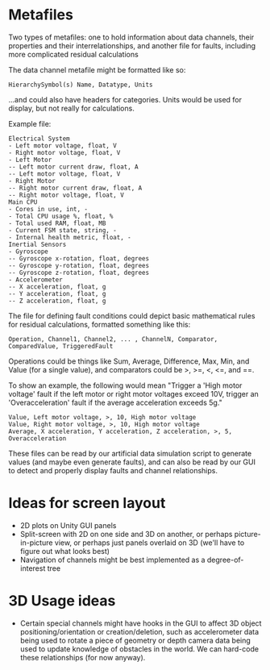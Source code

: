 # Metafiles

Two types of metafiles: one to hold information about data channels, their properties and their interrelationships, and another file for faults, including more complicated residual calculations

The data channel metafile might be formatted like so:

    HierarchySymbol(s) Name, Datatype, Units

...and could also have headers for categories. Units would be used for display, but not really for calculations.

Example file:

    Electrical System
    - Left motor voltage, float, V
    - Right motor voltage, float, V
    - Left Motor
    -- Left motor current draw, float, A
    -- Left motor voltage, float, V
    - Right Motor
    -- Right motor current draw, float, A
    -- Right motor voltage, float, V
    Main CPU
    - Cores in use, int, -
    - Total CPU usage %, float, %
    - Total used RAM, float, MB
    - Current FSM state, string, -
    - Internal health metric, float, -
    Inertial Sensors
    - Gyroscope
    -- Gyroscope x-rotation, float, degrees
    -- Gyroscope y-rotation, float, degrees
    -- Gyroscope z-rotation, float, degrees
    - Accelerometer
    -- X acceleration, float, g
    -- Y acceleration, float, g
    -- Z acceleration, float, g

The file for defining fault conditions could depict basic mathematical rules for residual calculations, formatted something like this:

    Operation, Channel1, Channel2, ... , ChannelN, Comparator, ComparedValue, TriggeredFault

Operations could be things like Sum, Average, Difference, Max, Min, and Value (for a single value), and comparators could be >, >=, <, <=, and ==.

To show an example, the following would mean "Trigger a 'High motor voltage' fault if the left motor or right motor voltages exceed 10V, trigger an 'Overacceleration' fault if the average acceleration exceeds 5g."

    Value, Left motor voltage, >, 10, High motor voltage
    Value, Right motor voltage, >, 10, High motor voltage
    Average, X acceleration, Y acceleration, Z acceleration, >, 5, Overacceleration

These files can be read by our artificial data simulation script to generate values (and maybe even generate faults), and can also be read by our GUI to detect and properly display faults and channel relationships.

# Ideas for screen layout

- 2D plots on Unity GUI panels
- Split-screen with 2D on one side and 3D on another, or perhaps picture-in-picture view, or perhaps just panels overlaid on 3D (we'll have to figure out what looks best)
- Navigation of channels might be best implemented as a degree-of-interest tree

# 3D Usage ideas

- Certain special channels might have hooks in the GUI to affect 3D object positioning/orientation or creation/deletion, such as accelerometer data being used to rotate a piece of geometry or depth camera data being used to update knowledge of obstacles in the world. We can hard-code these relationships (for now anyway).